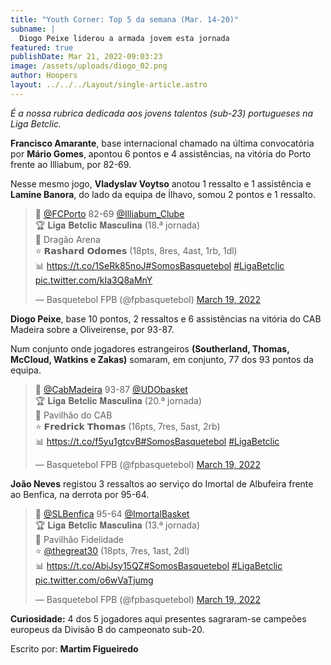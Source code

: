 ```yaml
---
title: "Youth Corner: Top 5 da semana (Mar. 14-20)"
subname: |
  Diogo Peixe liderou a armada jovem esta jornada
featured: true
publishDate: Mar 21, 2022-09:03:23
image: /assets/uploads/diogo_02.png
author: Hoopers
layout: ../../../Layout/single-article.astro
---
```

*É a nossa rubrica dedicada aos jovens talentos (sub-23) portugueses na Liga Betclic.*

**Francisco Amarante**, base internacional chamado na última convocatória por **Mário Gomes**, apontou 6 pontos e 4 assistências, na vitória do Porto frente ao Illiabum, por 82-69. 

Nesse mesmo jogo, **Vladyslav Voytso** anotou 1 ressalto e 1 assistência e **Lamine Banora**, do lado da equipa de Ílhavo, somou 2 pontos e 1 ressalto.

<blockquote class="twitter-tweet"><p lang="pt" dir="ltr">🏀 <a href="https://twitter.com/FCPorto?ref_src=twsrc%5Etfw">@FCPorto</a> 82-69 <a href="https://twitter.com/Illiabum_Clube?ref_src=twsrc%5Etfw">@Illiabum_Clube</a> <br>🏆 𝐋𝐢𝐠𝐚 𝐁𝐞𝐭𝐜𝐥𝐢𝐜 𝐌𝐚𝐬𝐜𝐮𝐥𝐢𝐧𝐚 (18.ª jornada)<br>📍 Dragão Arena <br>⭐ 𝗥𝗮𝘀𝗵𝗮𝗿𝗱 𝗢𝗱𝗼𝗺𝗲𝘀 (18pts, 8res, 4ast, 1rb, 1dl)<br>📊 <a href="https://t.co/1SeRk85noJ">https://t.co/1SeRk85noJ</a><a href="https://twitter.com/hashtag/SomosBasquetebol?src=hash&amp;ref_src=twsrc%5Etfw">#SomosBasquetebol</a> <a href="https://twitter.com/hashtag/LigaBetclic?src=hash&amp;ref_src=twsrc%5Etfw">#LigaBetclic</a> <a href="https://t.co/kIa3Q8aMnY">pic.twitter.com/kIa3Q8aMnY</a></p>&mdash; Basquetebol FPB (@fpbasquetebol) <a href="https://twitter.com/fpbasquetebol/status/1505278325383647233?ref_src=twsrc%5Etfw">March 19, 2022</a></blockquote>

**Diogo Peixe**, base 10 pontos, 2 ressaltos e 6 assistências na vitória do CAB Madeira sobre a Oliveirense, por 93-87.

Num conjunto onde jogadores estrangeiros **(Southerland, Thomas, McCloud, Watkins e Zakas)** somaram, em conjunto, 77 dos 93 pontos da equipa.

<blockquote class="twitter-tweet"><p lang="pt" dir="ltr">🏀 <a href="https://twitter.com/CabMadeira?ref_src=twsrc%5Etfw">@CabMadeira</a> 93-87 <a href="https://twitter.com/UDObasket?ref_src=twsrc%5Etfw">@UDObasket</a> <br>🏆 𝐋𝐢𝐠𝐚 𝐁𝐞𝐭𝐜𝐥𝐢𝐜 𝐌𝐚𝐬𝐜𝐮𝐥𝐢𝐧𝐚 (20.ª jornada)<br>📍 Pavilhão do CAB <br>⭐ 𝗙𝗿𝗲𝗱𝗿𝗶𝗰𝗸 𝗧𝗵𝗼𝗺𝗮𝘀 (16pts, 7res, 5ast, 2rb)<br>📊 <a href="https://t.co/f5yu1gtcvB">https://t.co/f5yu1gtcvB</a><a href="https://twitter.com/hashtag/SomosBasquetebol?src=hash&amp;ref_src=twsrc%5Etfw">#SomosBasquetebol</a> <a href="https://twitter.com/hashtag/LigaBetclic?src=hash&amp;ref_src=twsrc%5Etfw">#LigaBetclic</a></p>&mdash; Basquetebol FPB (@fpbasquetebol) <a href="https://twitter.com/fpbasquetebol/status/1505226255586709515?ref_src=twsrc%5Etfw">March 19, 2022</a></blockquote> 

**João Neves** registou 3 ressaltos ao serviço do Imortal de Albufeira frente ao Benfica, na derrota por 95-64.

<blockquote class="twitter-tweet"><p lang="ca" dir="ltr">🏀 <a href="https://twitter.com/SLBenfica?ref_src=twsrc%5Etfw">@SLBenfica</a> 95-64 <a href="https://twitter.com/ImortalBasket?ref_src=twsrc%5Etfw">@ImortalBasket</a> <br>🏆 𝐋𝐢𝐠𝐚 𝐁𝐞𝐭𝐜𝐥𝐢𝐜 𝐌𝐚𝐬𝐜𝐮𝐥𝐢𝐧𝐚 (13.ª jornada)<br>📍 Pavilhão Fidelidade <br>⭐ <a href="https://twitter.com/TheGreat30?ref_src=twsrc%5Etfw">@thegreat30</a> (18pts, 7res, 1ast, 2dl)<br>📊 <a href="https://t.co/AbiJsy15QZ">https://t.co/AbiJsy15QZ</a><a href="https://twitter.com/hashtag/SomosBasquetebol?src=hash&amp;ref_src=twsrc%5Etfw">#SomosBasquetebol</a> <a href="https://twitter.com/hashtag/LigaBetclic?src=hash&amp;ref_src=twsrc%5Etfw">#LigaBetclic</a> <a href="https://t.co/o6wVaTjumg">pic.twitter.com/o6wVaTjumg</a></p>&mdash; Basquetebol FPB (@fpbasquetebol) <a href="https://twitter.com/fpbasquetebol/status/1505286217629376512?ref_src=twsrc%5Etfw">March 19, 2022</a></blockquote>

**Curiosidade:** 4 dos 5 jogadores aqui presentes sagraram-se campeões europeus da Divisão B do campeonato sub-20.

Escrito por: **Martim Figueiredo**

<script async src="https://platform.twitter.com/widgets.js" charset="utf-8"></script>